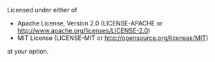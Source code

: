 Licensed under either of

* Apache License, Version 2.0 (LICENSE-APACHE or http://www.apache.org/licenses/LICENSE-2.0)
* MIT License (LICENSE-MIT or http://opensource.org/licenses/MIT)

at your option.
